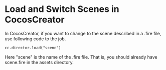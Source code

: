# Load and Switch Scenes in CocosCreator

In CocosCreator, if you want to change to the scene described in a .fire file,  use following code to the job.   

    cc.director.load("scene")

Here "scene" is the name of the .fire file. That is, you should already have scene.fire in the assets directory.
